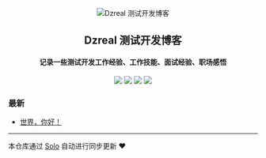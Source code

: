 <p align="center"><img alt="Dzreal 测试开发博客" src="https://static.b3log.org/images/brand/solo-32.png"></p><h2 align="center">
Dzreal 测试开发博客
</h2>

<h4 align="center">记录一些测试开发工作经验、工作技能、面试经验、职场感悟</h4>
<p align="center"><a title="Dzreal 测试开发博客" target="_blank" href="https://github.com/GitDzreal93/solo-blog"><img src="https://img.shields.io/github/last-commit/GitDzreal93/solo-blog.svg?style=flat-square&color=FF9900"></a>
<a title="GitHub repo size in bytes" target="_blank" href="https://github.com/GitDzreal93/solo-blog"><img src="https://img.shields.io/github/repo-size/GitDzreal93/solo-blog.svg?style=flat-square"></a>
<a title="Solo Version" target="_blank" href="https://github.com/b3log/solo/releases"><img src="https://img.shields.io/badge/solo-3.6.3-f1e05a.svg?style=flat-square&color=blueviolet"></a>
<a title="Hits" target="_blank" href="https://github.com/b3log/hits"><img src="https://hits.b3log.org/GitDzreal93/solo-blog.svg"></a></p>

### 最新

* [世界，你好！](http://qa.tencentgg.cn/hello-solo)



---

本仓库通过 [Solo](https://github.com/b3log/solo) 自动进行同步更新 ❤️ 